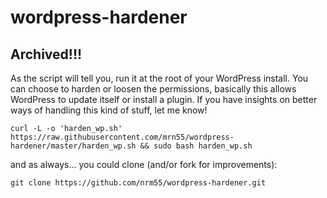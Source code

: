 # wordpress-hardener

## Archived!!!

As the script will tell you, run it at the root of your WordPress install. You can choose to harden or loosen the permissions, basically this allows WordPress to update itself or install a plugin. If you have insights on better ways of handling this kind of stuff, let me know!

```
curl -L -o 'harden_wp.sh' https://raw.githubusercontent.com/mrn55/wordpress-hardener/master/harden_wp.sh && sudo bash harden_wp.sh
```
and as always... you could clone (and/or fork for improvements):
```
git clone https://github.com/nrm55/wordpress-hardener.git
```

